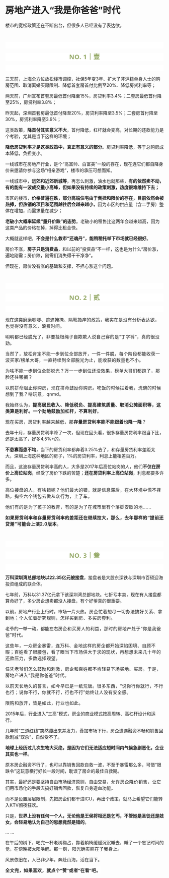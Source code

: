 # 房地产进入“我是你爸爸”时代

<p style="visibility: visible;">楼市的宽松政策还在不断出台，但很多人已经没有了表达欲。<br style="visibility: visible;"></p><p style="visibility: visible;"><br style="visibility: visible;"></p><p style="outline: 0px;font-family: system-ui, -apple-system, BlinkMacSystemFont, &quot;Helvetica Neue&quot;, &quot;PingFang SC&quot;, &quot;Hiragino Sans GB&quot;, &quot;Microsoft YaHei UI&quot;, &quot;Microsoft YaHei&quot;, Arial, sans-serif;letter-spacing: 0.544px;text-wrap: wrap;background-color: rgb(255, 255, 255);visibility: visible;"><br style="outline: 0px;visibility: visible;"></p><p style="outline: 0px;letter-spacing: 0.544px;text-wrap: wrap;color: rgb(34, 34, 34);font-family: -apple-system-font, system-ui, &quot;Helvetica Neue&quot;, &quot;PingFang SC&quot;, &quot;Hiragino Sans GB&quot;, &quot;Microsoft YaHei UI&quot;, &quot;Microsoft YaHei&quot;, Arial, sans-serif;background-color: rgb(255, 255, 255);text-align: center;visibility: visible;"><span style="outline: 0px;font-weight: bold;line-height: 25px;color: rgb(149, 169, 103);font-size: 20px;visibility: visible;">NO. 1｜壹</span></p><p style="outline: 0px;letter-spacing: 0.544px;text-wrap: wrap;color: rgb(34, 34, 34);font-family: -apple-system-font, system-ui, &quot;Helvetica Neue&quot;, &quot;PingFang SC&quot;, &quot;Hiragino Sans GB&quot;, &quot;Microsoft YaHei UI&quot;, &quot;Microsoft YaHei&quot;, Arial, sans-serif;background-color: rgb(255, 255, 255);text-align: center;visibility: visible;"><br style="outline: 0px;visibility: visible;"></p><p style="visibility: visible;">三天前，上海全方位放松楼市调控，社保5年变3年、扩大了非沪籍单身人士的购房范围、取消离婚买房限制、降低首套房首付比例至20%、降低房贷利率等；<br style="visibility: visible;"></p><p style="visibility: visible;">两天前，广州宣布首套房最低首付降至15%，房贷利率3.4%；二套房最低首付降至25%，房贷利率3.8%；<br style="visibility: visible;"></p><p style="visibility: visible;">昨天起，深圳首套房最低首付降至20%，房贷利率降至3.5%；二套房首付降至30%，房贷利率降至3.9%；</p><p style="visibility: visible;">这类政策，<strong style="visibility: visible;">降首付其实意义不大</strong>，首付降低，杠杆就会变高，对长期的还款能力是个考验，尤其是当下这样的环境；</p><p style="visibility: visible;"><strong style="visibility: visible;">降低房贷利率才是这类政策中，真正有意义的部分</strong>。房贷利率降低，等于总购房成本降低，负担变小。<br style="visibility: visible;"></p><p style="visibility: visible;">一线城市在房地产行业，是个“高富帅、白富美”一般的存在，现在连它们都自降身价来邀请你参与这场“相亲游戏”，楼市的承压可想而知。<br style="visibility: visible;"></p><p style="visibility: visible;">一线城市中，<strong style="visibility: visible;">远郊和近郊新城等</strong>，再怎么刺激，油水也就那些，<strong style="visibility: visible;">有的依然卖不动，有的能有一波成交量小高峰，但如果没有持续的政策刺激，热度很难维持下去；</strong><br style="visibility: visible;"></p><p style="visibility: visible;">市区的楼市，<strong style="visibility: visible;">价格普遍在跌，</strong><strong style="visibility: visible;">部分高端住宅</strong><strong style="visibility: visible;">由于倒挂和限价的存在，目前依然会被热捧</strong><strong style="visibility: visible;">，但热销的项目和范围越往后会越来越小</strong>，因为市区的供应量（含二手房）整体在增加，而需求量在减少；</p><p style="visibility: visible;"><strong style="visibility: visible;">老破小大概率延续“量升价跌”的态势</strong>。老破小的租售比这两年会越来越高，因为这类产品的价格在掉，掉得比租金快。</p><p style="visibility: visible;">大概就这样吧，<strong style="visibility: visible;">不会是什么救市“还魂丹”，能稍稍托举下市场就已经很好</strong>。</p><p style="visibility: visible;">房价不涨，<strong style="visibility: visible;">房子只是消费品</strong>，和以前的”投资品“不一样，这也是为什么“房价涨，遍地刚需；房价跌，刚需们消失得干干净净”。</p><p>但现在，房价没有涨的基础和支撑，不担心涨这个问题。</p><p><br></p><p style="text-wrap: wrap;outline: 0px;font-family: system-ui, -apple-system, BlinkMacSystemFont, &quot;Helvetica Neue&quot;, &quot;PingFang SC&quot;, &quot;Hiragino Sans GB&quot;, &quot;Microsoft YaHei UI&quot;, &quot;Microsoft YaHei&quot;, Arial, sans-serif;letter-spacing: 0.544px;background-color: rgb(255, 255, 255);visibility: visible;"><br style="outline: 0px;visibility: visible;"></p><p style="text-wrap: wrap;outline: 0px;letter-spacing: 0.544px;color: rgb(34, 34, 34);font-family: -apple-system-font, system-ui, &quot;Helvetica Neue&quot;, &quot;PingFang SC&quot;, &quot;Hiragino Sans GB&quot;, &quot;Microsoft YaHei UI&quot;, &quot;Microsoft YaHei&quot;, Arial, sans-serif;background-color: rgb(255, 255, 255);text-align: center;visibility: visible;"><span style="outline: 0px;font-weight: bold;line-height: 25px;color: rgb(149, 169, 103);font-size: 20px;visibility: visible;">NO. 2｜贰</span></p><p style="text-wrap: wrap;outline: 0px;letter-spacing: 0.544px;color: rgb(34, 34, 34);font-family: -apple-system-font, system-ui, &quot;Helvetica Neue&quot;, &quot;PingFang SC&quot;, &quot;Hiragino Sans GB&quot;, &quot;Microsoft YaHei UI&quot;, &quot;Microsoft YaHei&quot;, Arial, sans-serif;background-color: rgb(255, 255, 255);text-align: center;visibility: visible;"><br style="outline: 0px;letter-spacing: 0.544px;visibility: visible;"></p><p>现在这类<span style="font-size: var(--articleFontsize);letter-spacing: 0.034em;">磨磨唧唧</span><span style="font-size: var(--articleFontsize);letter-spacing: 0.034em;">、</span><span style="font-size: var(--articleFontsize);letter-spacing: 0.034em;">遮遮掩掩</span><span style="font-size: var(--articleFontsize);letter-spacing: 0.034em;">、隔靴搔痒</span><span style="font-size: var(--articleFontsize);letter-spacing: 0.034em;">的政策，我实在是没有分析表达欲，也觉得没有意义，浪费时间。</span></p><p><span style="font-size: var(--articleFontsize);letter-spacing: 0.034em;">明明都已经脱光了，非要挂根绳子自欺欺人说自己穿的是“丁字裤”，真的很没劲。</span></p><p><span style="font-size: var(--articleFontsize);letter-spacing: 0.034em;">当然了，放松肯定不能一步到位全部放开，一件一件脱，每个阶段都能收获一波买家/榜单大哥，一直持续到全部脱光为止，能收获的数量也不小。</span></p><p><span style="font-size: var(--articleFontsize);letter-spacing: 0.034em;">为啥不能一步到位全部脱光？万一一步到位还没效果，榜单大哥们都跑了，那脸还往哪搁？</span></p><p><span style="font-size: var(--articleFontsize);letter-spacing: 0.034em;"><span style="letter-spacing: 0.578px;text-wrap: wrap;">以前拼命阻止你购房，现在拼命鼓励你购房。</span><span style="letter-spacing: 0.578px;text-wrap: wrap;">吃饭的时候拦着我，</span><span style="letter-spacing: 0.578px;text-wrap: wrap;">洗碗的时候</span><span style="letter-spacing: 0.578px;text-wrap: wrap;">想到了我？啥玩意，qnmd。</span></span></p><p><span style="font-size: var(--articleFontsize);letter-spacing: 0.034em;">我始终认为，</span><strong><span style="font-size: var(--articleFontsize);letter-spacing: 0.034em;"><span style="letter-spacing: 0.578px;text-wrap: wrap;">提高居民收入、降低税负、</span><span style="letter-spacing: 0.578px;text-wrap: wrap;">提高建筑质量、</span><span style="letter-spacing: 0.578px;text-wrap: wrap;">取消公摊面积</span><span style="letter-spacing: 0.578px;text-wrap: wrap;">等，这类算是利好。</span></span><span style="font-size: var(--articleFontsize);letter-spacing: 0.578px;">一个劲地鼓励加杠杆，不算利好</span></strong><span style="font-size: var(--articleFontsize);letter-spacing: 0.578px;">。</span></p><p><span style="font-size: var(--articleFontsize);letter-spacing: 0.034em;">现在买房，</span><span style="font-size: var(--articleFontsize);letter-spacing: 0.034em;">房贷利率越来越低，那</span><strong style="font-size: var(--articleFontsize);letter-spacing: 0.034em;">存量房贷利率能不能跟着也降一降</strong><span style="font-size: var(--articleFontsize);letter-spacing: 0.034em;">？</span><br></p><p>去年十月，存量房贷利率降了一次，但现在回头看，很多存量房贷利率跟当下比，还是太高了，好多4.5%+的。<br></p><p><strong>不患寡而患不均</strong>，当下的房贷利率都奔着3.25%去了，和存量房贷利率差距太大，深圳上海这种地区的房子，1%的房贷利率，利息上能相差百万。<br></p><p>而且，这波存量房贷利率高的人，大多是2017年后高位站岗的人，他们<strong>不仅在房价上高位站岗</strong>，经受了房价下跌的苦楚；<strong>还在房贷利率上高位站岗</strong>，利息都要多许多。</p><p><span style="letter-spacing: 0.578px;text-wrap: wrap;">高位接盘的人</span><span style="letter-spacing: 0.578px;text-wrap: wrap;">，有啥错呢？</span><span style="letter-spacing: 0.578px;text-wrap: wrap;">他们最大的错，就是信息滞后，</span><span style="letter-spacing: 0.578px;text-wrap: wrap;">在大环境中</span><span style="letter-spacing: 0.578px;text-wrap: wrap;">慌不择路，</span><span style="letter-spacing: 0.578px;text-wrap: wrap;">掏空六个钱包去做从众</span><span style="letter-spacing: 0.578px;text-wrap: wrap;">行为，上了车。</span></p><p><span style="letter-spacing: 0.578px;text-wrap: wrap;">他们有的是为了孩子的教育，有的是为了在城市里有个</span><span style="letter-spacing: 0.578px;text-wrap: wrap;">落脚安歇的地......</span></p><p><strong><span style="letter-spacing: 0.578px;text-wrap: wrap;">如果房贷利率和存量房贷利率的差距还在继续拉大，那么，去年那样的“提前还贷潮”可能会上演2.0版本</span></strong><span style="letter-spacing: 0.578px;text-wrap: wrap;">。</span></p><p><span style="letter-spacing: 0.578px;text-wrap: wrap;"><br></span></p><p style="text-wrap: wrap;outline: 0px;font-family: system-ui, -apple-system, BlinkMacSystemFont, &quot;Helvetica Neue&quot;, &quot;PingFang SC&quot;, &quot;Hiragino Sans GB&quot;, &quot;Microsoft YaHei UI&quot;, &quot;Microsoft YaHei&quot;, Arial, sans-serif;letter-spacing: 0.544px;background-color: rgb(255, 255, 255);visibility: visible;"><br></p><p style="text-wrap: wrap;outline: 0px;letter-spacing: 0.544px;color: rgb(34, 34, 34);font-family: -apple-system-font, system-ui, &quot;Helvetica Neue&quot;, &quot;PingFang SC&quot;, &quot;Hiragino Sans GB&quot;, &quot;Microsoft YaHei UI&quot;, &quot;Microsoft YaHei&quot;, Arial, sans-serif;background-color: rgb(255, 255, 255);text-align: center;visibility: visible;"><span style="outline: 0px;font-weight: bold;line-height: 25px;color: rgb(149, 169, 103);font-size: 20px;visibility: visible;">NO. 3｜叁</span></p><p style="text-wrap: wrap;outline: 0px;letter-spacing: 0.544px;color: rgb(34, 34, 34);font-family: -apple-system-font, system-ui, &quot;Helvetica Neue&quot;, &quot;PingFang SC&quot;, &quot;Hiragino Sans GB&quot;, &quot;Microsoft YaHei UI&quot;, &quot;Microsoft YaHei&quot;, Arial, sans-serif;background-color: rgb(255, 255, 255);text-align: center;visibility: visible;"><br style="outline: 0px;letter-spacing: 0.544px;visibility: visible;"></p><p><strong>万科深圳湾总部地块以22.35亿元被接盘</strong>，接盘者是大股东深铁与深圳市百硕迎海投资组成的联合体。</p><p>七年前，万科以31.37亿元拿下该深圳湾总部地块。七折亏本卖，现在有人接盘都算命好了，多少房企想卖都没人接盘，有个好爹真的很重要。</p><p>以前，房地产行业上行时，市场一片火热<span style="letter-spacing: 0.578px;text-wrap: wrap;">，房企忙着想尽一切办法搞好关系、拿到地；个人忙着研究规则，怎样买到房、多买房套利。</span></p><p>老爷的一举一动，都能左右<span style="letter-spacing: 0.578px;text-wrap: wrap;">房企和</span><span style="letter-spacing: 0.578px;text-wrap: wrap;">买房人的利益，那时的房地产处于“你是我爸爸”时代。</span></p><p><span style="letter-spacing: 0.578px;"><span style="text-wrap: wrap;letter-spacing: 0.578px;">这些年，</span><span style="font-size: var(--articleFontsize);letter-spacing: 0.034em;text-wrap: wrap;">一众房企暴雷，连万科、金地这样的房企都开始深陷困境、自顾不暇；</span>百姓看了眼腰包，看了眼当下市场供大于求的现状，再想想未来几十年的还款压力，多数选择观望。</span></p><p><span style="letter-spacing: 0.578px;">任凭老爷们怎么鼓励和刺激，房企和百姓都不肯轻易下场买地、买房。于是，房地产进入“我是你爸爸”时代。</span></p><p><span style="letter-spacing: 0.578px;">以前天长地久的誓言，如今早已是一纸荒唐。很多东西，“说你行你就行，不行也行；说你不行，你就不行，行也不行”始终让人没有安全感。</span></p><p><span style="letter-spacing: 0.578px;">限购和放开，皆是如此，行业也如此。<br></span></p><p>2015年后，行业进入“三高”模式，房企的商业模式按高周转、高杠杆设计和运行。</p><p>几年前“三道红线”突然蹦出来并发力，叠加市场下行，房企遭遇融资不畅和销售回款剧减“双杀”，自然受不了。</p><p><strong>地球上经历过几次生物大灭绝，是因为它们无法适应短时间内气候急剧恶化，企业其实也一样</strong>。</p><p>原本房企融资不行了，也可以靠销售回款自救一波，不至于暴雷那么多，可惜“限跌令”这玩意横行好长一段时间，耽误了房企的最佳自救期。</p><p>其实，最好还是要坚持自由市场经济原则，自由交易，<span style="letter-spacing: 0.578px;text-wrap: wrap;">允许房企</span><span style="letter-spacing: 0.578px;text-wrap: wrap;">降价销售，</span>让它们用市场化的手段去搞好销售回款，恢复自身造血功能。</p><p>而不是设置层层限制，先把房企们都干进ICU，再出个政策，就马上希望它们能转入KTV彻夜狂欢。</p><p>只是，<strong>世界上没有任何一个人，无论他是王侯将相还是乞丐，不管她是圣徒还是妓女，会轻易地认为自己的思想竟然是错的</strong>。</p><p>... ...<br></p><p>在午后的树下，喝完一杯老树梅占，靠着躺椅缓缓沉沉睡去，睡了一个忘记时间的觉，在傍晚被太阳唤醒。<span style="font-size: var(--articleFontsize);letter-spacing: 0.034em;">那一刻，</span><span style="font-size: var(--articleFontsize);letter-spacing: 0.034em;">阳光确实照在了我身上。</span></p><p>风景依旧在，人已非少年。奔赴山海，活在当下。</p><p style="margin-bottom: 0px;"><strong style="outline: 0px;font-family: system-ui, -apple-system, BlinkMacSystemFont, &quot;Helvetica Neue&quot;, &quot;PingFang SC&quot;, &quot;Hiragino Sans GB&quot;, &quot;Microsoft YaHei UI&quot;, &quot;Microsoft YaHei&quot;, Arial, sans-serif;letter-spacing: 0.544px;text-wrap: wrap;background-color: rgb(255, 255, 255);color: rgb(34, 34, 34);font-size: 16px;"><span style="outline: 0px;font-size: 14px;">全文完，如果喜欢，就点个“赞”或者“在看”吧。</span></strong></p><p style="display: none;"><mp-style-type data-value="3"></mp-style-type></p>